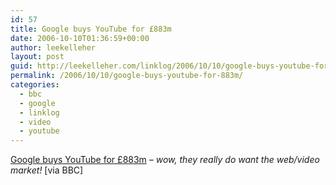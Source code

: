 ```yaml
---
id: 57
title: Google buys YouTube for £883m
date: 2006-10-10T01:36:59+00:00
author: leekelleher
layout: post
guid: http://leekelleher.com/linklog/2006/10/10/google-buys-youtube-for-883m/
permalink: /2006/10/10/google-buys-youtube-for-883m/
categories:
  - bbc
  - google
  - linklog
  - video
  - youtube
---
```

[Google buys YouTube for &pound;883m](http://news.bbc.co.uk/1/hi/business/6034577.stm) _&#8211; wow, they really do want the web/video market!_ [via BBC]